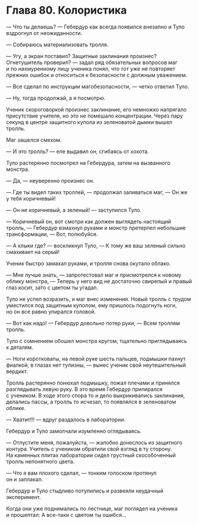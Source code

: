 # Глава 80. Колористика

— Что ты делаешь? — Гебердур как всегда появился внезапно и Туло вздрогнул от неожиданности.

— Собираюсь материализовать тролля.

— Угу, а экран поставил? Защитные заклинания произнес? Огнетушитель проверил? — задал ряд обязательных вопросов маг и по нахмуренному лицу ученика понял, что тот уже не повторяет прежних ошибок и относиться к безопасности с должным уважением.

— Все сделал по инструкции магобезопасности, — четко ответил Туло.

— Ну, тогда продолжай, а я посмотрю.

Ученик скороговоркой произнес заклинание, его немножко напрягало присутствие учителя, но это не помешало концентрации. Через пару секунд в центре защитного купола из зеленоватой дымки вышел тролль.

Маг зашелся смехом.

— И это тролль? — еле выдавил он, сгибаясь от хохота.

Туло растерянно посмотрел на Гебердура, затем на вызванного монстра.

— Да, — неуверенно произнес он.

— Где ты видел таких троллей, — продолжал заливаться маг, — Он же у тебя коричневый!

— Он не коричневый, а зеленый! — заступился Туло.

— Коричневый он, вот смотри как должен выглядеть настоящий тролль, — Гебердур взмахнул руками и монстр претерпел небольшие трансформации, — Вот, полюбуйся.

— А клыки где? — воскликнул Туло, — К тому же ваш зеленый сильно смахивает на серый!

Ученик быстро замахал руками, и тролля снова окутало облако.

— Мне лучше знать, — запротестовал маг и присмотрелся к новому облику монстра, — Теперь у него вид не достаточно свирепый и правый глаз косит, зато с цветом ты угадал.

Туло не успел возразить, и маг внес изменения. Новый тролль с трудом уместился под защитным куполом, ему пришлось подогнуть ноги, но он все равно упирался головой.

— Вот как надо! — Гебердур довольно потер руки, — Всем троллям тролль.

Туло с сомнением обошел монстра кругом, тщательно приглядываясь к деталям.

— Ноги коротковаты, на левой руке шесть пальцев, подмышки пахнут фиалкой, в глазах нет тупизны, — вынес ученик свой неутешительный вердикт.

Тролль растерянно понюхал подмышку, пожал плечами и принялся разглядывать левую руку. В это время Гебердур припирался с учеником. В ходе этого спора то и дело выкрикивались заклинания, делались пассы, а тролль то исчезал, то появлялся в зеленоватом облике.

— Хватит!!! — вдруг раздалось в лаборатории.

Гебердур и Туло замолчали изумленно оглядываясь.

— Отпустите меня, пожалуйста, — жалобно донеслось из защитного контура. Учитель с учеником обратили свой взгляд в ту сторону. На каменных плитах лаборатории сидел грустный скособоченный тролль непонятного цвета.

— Что я вам плохого сделал, — тонким голоском протянул он и заплакал.

Гебердур и Туло стыдливо потупились и развеяли неудачный эксперимент.

Когда они уже поднимались по лестнице, маг поглядел на ученика и прошептал: А все-таки с цветом ты ошибся...


